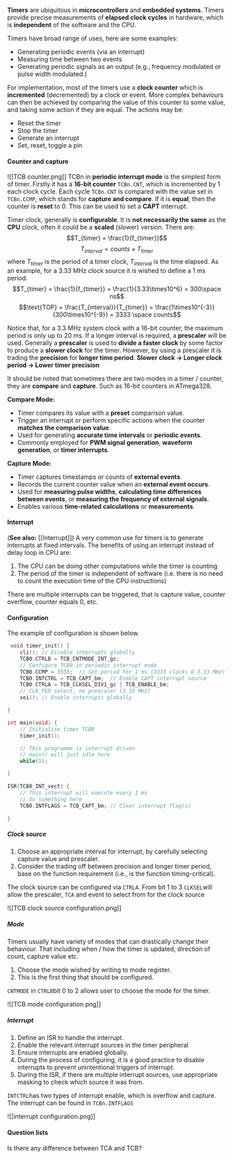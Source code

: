 **Timers** are ubiquitous in **microcontrollers** and **embedded systems**. 
Timers provide precise measurements of **elapsed clock cycles** in hardware, which is **independent** of the software and the CPU. 

Timers have broad range of uses, here are some examples:
- Generating periodic events (via an interrupt)
- Measuring time between two events
- Generating periodic signals as an output (e.g., frequency modulated or pulse width modulated.)

For implementation, most of the timers use a **clock counter** which is **incremented** (decremented) by a clock or event. More complex behaviours can then be achieved by comparing the value of this counter to some value, and taking some action if they are equal. The actions may be: 
- Reset the timer
- Stop the timer
- Generate an interrupt
- Set, reset, toggle a pin

#### Counter and capture

![[TCB counter.png]]
TCBn in **periodic interrupt mode** is the simplest form of timer. Firstly it has a **16-bit counter** `TCBn.CNT`, which is incremented by 1 each clock cycle. 
Each cycle `TCBn.CNT` is compared with the value set in `TCBn.CCMP`, which stands for **capture and compare**. If it is **equal**, then the counter is **reset** to 0. This can be used to set a **CAPT** interrupt.

Timer clock, generally is **configurable**. It is **not necessarily the same** as the **CPU** clock, often it could be a **scaled** (slower) version. 
There are: $$T_{timer} = \frac{1}{f_{timer}}$$$$T_{interval} = counts \times T_{timer}$$
where $T_{timer}$ is the period of a timer clock, $T_{interval}$ is the time elapsed.
As an example, for a 3.33 MHz clock source it is wished to define a 1 ms period. $$T_{timer} = \frac{1}{f_{timer}} = \frac{1}{3.33\times10^6} = 300\space ns$$
$$\text{TOP} = \frac{T_{interval}}{T_{timer}} = \frac{1\times10^{-3}}{300\times10^{-9}} = 3333 \space counts$$

Notice that, for a 3.3 MHz system clock with a 16-bit counter, the maximum period is only up to 20 ms. If a longer interval is required, a **prescaler** will be used. Generally a **prescaler** is used to **divide a faster clock** by some factor to produce a **slower clock** for the timer. 
However, by using a prescaler it is trading the **precision** for **longer time period**. 
**Slower clock → Longer clock period → Lower timer precision**


It should be noted that sometimes there are two modes in a timer / counter, they are **compare** and **capture**. Such as 16-bit counters in ATmega328.  

**Compare Mode:**
- Timer compares its value with a **preset** comparison value.
- Trigger an interrupt or perform specific actions when the counter **matches the comparison value**.
- Used for generating **accurate time intervals** or **periodic events**.
- Commonly employed for **PWM signal generation**, **waveform generation**, or **timer interrupts**.

**Capture Mode:**
- Timer captures timestamps or counts of **external events**.
- Records the current counter value when an **external event occurs**.
- Used for **measuring pulse widths**, **calculating time differences between events**, or **measuring the frequency of external signals**.
- Enables various **time-related calculations** or **measurements**.

#### Interrupt
(**See also:** [[Interrupt]])
A very common use for timers is to generate interrupts at fixed intervals. The benefits of using an interrupt instead of delay loop in CPU are:
1. The CPU can be doing other computations while the timer is counting
2. The period of the timer is independent of software (i.e. there is no need to count the execution time of the CPU instructions)

There are multiple interrupts can be triggered, that is capture value, counter overflow, counter equals 0, etc. 

#### Configuration
The example of configuration is shown below. 
```c
 void timer_init() {
	cli(); // Disable interrupts globally
	TCB0.CTRLB = TCB_CNTMODE_INT_gc; 
	// Configure TCB0 in periodic interrupt mode
	TCB0.CCMP = 3333;  // Set period for 1 ms (3333 clocks @ 3.33 MHz)
	TCB0.INTCTRL = TCB_CAPT_bm;  // Enable CAPT interrupt source
	TCB0.CTRLA = TCB_CLKSEL_DIV1_gc | TCB_ENABLE_bm; 
	// CLK_PER select, no prescaler (3.33 MHz)
	sei(); // Enable interrupts globally

}

int main(void) {  
	// Initialise timer TCB0 
	timer_init();

    // This programme is interrupt driven
    // main() will just idle here     
	while(1);

}

ISR(TCB0_INT_vect) {
    // This interrupt will execute every 1 ms
    // do something here    
    TCB0.INTFLAGS = TCB_CAPT_bm; // Clear interrupt flag(s)

}
```

##### Clock source
1. Choose an appropriate interval for interrupt, by carefully selecting capture value and prescaler.
2. Consider the trading off between precision and longer timer period, base on the function requirement (i.e., is the function timing-critical).

The clock source can be configured via `CTRLA`. From bit 1 to 3 `CLKSEL`will allow the prescaler, `TCA` and event to select from for the clock source

![[TCB clock source configuration.png]]

##### Mode
Timers usually have variety of modes that can drastically change their behaviour. That including when / how the timer is updated, direction of count, capture value etc. 
1. Choose the mode wished by writing to mode register. 
2. This is the first thing that should be configured.

`CNTMODE` in `CTRLB`bit 0 to 2 allows user to choose the mode for the timer. 

![[TCB mode configuration.png]]

##### Interrupt
1. Define an ISR to handle the interrupt. 
2. Enable the relevant interrupt sources in the timer peripheral
3. Ensure interrupts are enabled globally. 
4. During the process of configuring, it is a good practice to disable interrupts to prevent unintentional triggers of interrupt. 
5. During the ISR, if there are multiple interrupt sources, use appropriate masking to check which source it was from. 

`INTCTRL`has two types of interrupt enable, which is overflow and capture. The interrupt can be found in `TCBn.INTFLAGS`

![[interrupt configuration.png]]


#### Question lists
Is there any difference between TCA and TCB?
